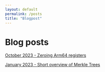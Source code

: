 ```yaml
---
layout: default
permalink: /posts
title: "Blogpost"
---
```



# Blog posts
[October 2023 - Zeroing Arm64 registers](https://matteobertolino92.github.io/posts/zeroing_arm64)

[January 2023 - Short overview of Merkle Trees](https://matteobertolino92.github.io/posts/merkling)
